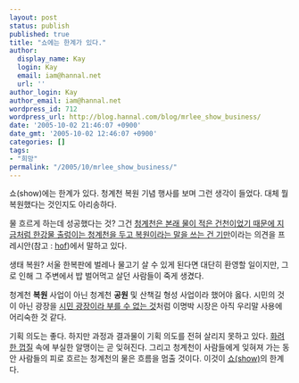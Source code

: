 ```yaml
---
layout: post
status: publish
published: true
title: "쇼에는 한계가 있다."
author:
  display_name: Kay
  login: Kay
  email: iam@hannal.net
  url: ''
author_login: Kay
author_email: iam@hannal.net
wordpress_id: 712
wordpress_url: http://blog.hannal.com/blog/mrlee_show_business/
date: '2005-10-02 21:46:07 +0900'
date_gmt: '2005-10-02 12:46:07 +0900'
categories: []
tags:
- "희망"
permalink: "/2005/10/mrlee_show_business/"
---
```

<p>쇼(show)에는 한계가 있다. 청계천 복원 기념 행사를 보며 그런 생각이 들었다. 대체 뭘 복원했다는 것인지도 아리송하다.</p>
<p>물 흐르게 하는데 성공했다는 것? 그건 <a href="http://pressian.com/scripts/section/article.asp?article_num=30051001095727">청계천은 본래 물이 적은 건천이었기 때문에 지금처럼 한강물 출렁이는 청계천을 두고 복원이라는 말을 쓰는 건 기만</a>이라는 의견을 프레시안(참고 : <a href="http://www.hof.pe.kr/wp/archives/1416/">hof</a>)에서 말하고 있다.</p>
<p>생태 복원? 서울 한복판에 벌레나 물고기 살 수 있게 된다면 대단히 환영할 일이지만, 그로 인해 그 주변에서 밥 벌어먹고 살던 사람들이 죽게 생겼다.</p>
<p>청계천 <strong>복원</strong> 사업이 아닌 청계천 <strong>공원</strong> 및 산책길 형성 사업이라 했어야 옳다. 시민의 것이 아닌 광장을 <a href="http://blog.hannal.com/279/">시민 광장이라 부를 수 없는 것</a>처럼 이명박 시장은 아직 우리말 사용에 어리숙한 것 같다.</p>
<p>기획 의도는 좋다. 하지만 과정과 결과물이 기획 의도를 전혀 살리지 못하고 있다. <a href="http://seunkey.cafe24.com/tt/index.php?pl=168">화려한 껍질</a> 속에 부실한 알맹이는 곧 잊혀진다. 그리고 청계천이 사람들에게 잊혀져 가는 동안 사람들의 피로 흐르는 청계천의 물은 흐름을 멈출 것이다. 이것이 <a href="http://www.worrynet.com/board/tt/index.php?pl=990">쇼(show)</a>의 한계다.</p>

